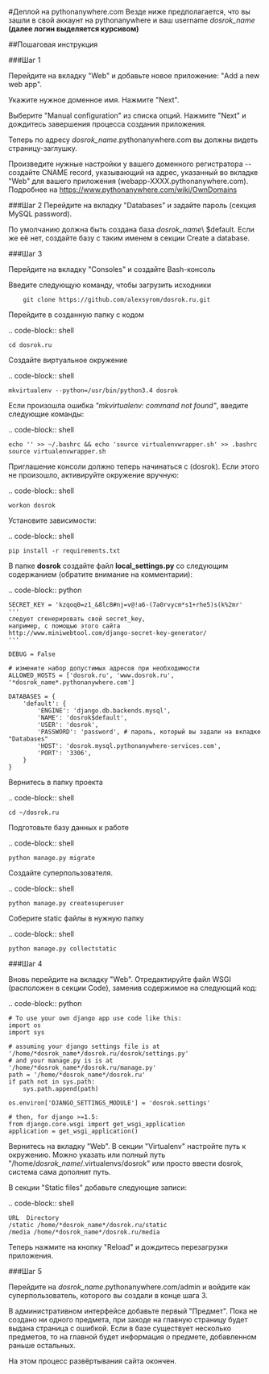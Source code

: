 #Деплой на pythonanywhere.com
Везде ниже предполагается, что вы зашли в свой аккаунт на pythonanywhere и ваш username *dosrok_name* **(далее логин выделяется курсивом)**

##Пошаговая инструкция

###Шаг 1

Перейдите на вкладку "Web" и добавьте новое приложение: "Add a new web app".

Укажите нужное доменное имя. Нажмите "Next".

Выберите "Manual configuration" из списка опций. Нажмите "Next" и дождитесь завершения процесса создания приложения.

Теперь по адресу *dosrok_name*.pythonanywhere.com вы должны видеть страницу-заглушку.

Произведите нужные настройки у вашего доменного регистратора -- создайте CNAME record, указывающий на адрес, указанный во вкладке "Web" для вашего приложения (webapp-XXXX.pythonanywhere.com).
Подробнее на https://www.pythonanywhere.com/wiki/OwnDomains

###Шаг 2
Перейдите на вкладку "Databases" и задайте пароль (секция MySQL password). 

По умолчанию должна быть создана база *dosrok_name*\ $default. Если же её нет, создайте базу с таким именем в секции Create a database.

###Шаг 3

Перейдите на вкладку "Consoles" и создайте Bash-консоль

Введите следующую команду, чтобы загрузить исходники
```shell
    git clone https://github.com/alexsyrom/dosrok.ru.git
```

Перейдите в созданную папку с кодом

.. code-block:: shell

    cd dosrok.ru

Создайте виртуальное окружение

.. code-block:: shell

    mkvirtualenv --python=/usr/bin/python3.4 dosrok

Если произошла ошибка *"mkvirtualenv: command not found"*, введите следующие команды:

.. code-block:: shell

    echo '' >> ~/.bashrc && echo 'source virtualenvwrapper.sh' >> .bashrc
    source virtualenvwrapper.sh

Приглашение консоли должно теперь начинаться с (dosrok). Если этого не произошло, активируйте окружение вручную:

.. code-block:: shell

    workon dosrok

Установите зависимости:
    
.. code-block:: shell

    pip install -r requirements.txt

В папке **dosrok** создайте файл **local_settings.py** со следующим содержанием (обратите внимание на комментарии):

.. code-block:: python
    
    SECRET_KEY = 'kzqoq0=z1_&8lc8#nj=v@!a6-(7a0rvycm*s1+rhe5)s(k%2mr' 
    '''
    следует сгенерировать свой secret_key, 
    например, с помощью этого сайта 
    http://www.miniwebtool.com/django-secret-key-generator/
    '''

    DEBUG = False

    # измените набор допустимых адресов при необходимости
    ALLOWED_HOSTS = ['dosrok.ru', 'www.dosrok.ru', '*dosrok_name*.pythonanywhere.com']
 
    DATABASES = {
        'default': {
            'ENGINE': 'django.db.backends.mysql',
            'NAME': 'dosrok$default',
            'USER': 'dosrok',
            'PASSWORD': 'password', # пароль, который вы задали на вкладке "Databases"
            'HOST': 'dosrok.mysql.pythonanywhere-services.com',
            'PORT': '3306',
        }
    }

Вернитесь в папку проекта

.. code-block:: shell

    cd ~/dosrok.ru

Подготовьте базу данных к работе

.. code-block:: shell

    python manage.py migrate


Создайте суперпользователя.

.. code-block:: shell

    python manage.py createsuperuser

Соберите static файлы в нужную папку

.. code-block:: shell

    python manage.py collectstatic

###Шаг 4

Вновь перейдите на вкладку "Web". Отредактируйте файл WSGI (расположен в секции Code), заменив содержимое на следующий код:

.. code-block:: python

    # To use your own django app use code like this:
    import os
    import sys

    # assuming your django settings file is at '/home/*dosrok_name*/dosrok.ru/dosrok/settings.py'
    # and your manage.py is is at '/home/*dosrok_name*/dosrok.ru/manage.py'
    path = '/home/*dosrok_name*/dosrok.ru'
    if path not in sys.path:
        sys.path.append(path)

    os.environ['DJANGO_SETTINGS_MODULE'] = 'dosrok.settings'

    # then, for django >=1.5:
    from django.core.wsgi import get_wsgi_application
    application = get_wsgi_application()


Вернитесь на вкладку "Web". В секции "Virtualenv" настройте путь к окружению. Можно указать или полный путь "/home/*dosrok_name*/.virtualenvs/dosrok" или просто ввести dosrok, система сама дополнит путь.

В секции "Static files" добавьте следующие записи:

.. code-block:: shell

    URL  Directory
    /static /home/*dosrok_name*/dosrok.ru/static
    /media /home/*dosrok_name*/dosrok.ru/media

Теперь нажмите на кнопку "Reload" и дождитесь перезагрузки приложения.

###Шаг 5

Перейдите на *dosrok_name*.pythonanywhere.com/admin и войдите как суперпользователь, которого вы создали в конце шага 3. 

В административном интерфейсе добавьте первый "Предмет". Пока не создано ни одного предмета, при заходе на главную страницу будет выдана страница с ошибкой. Если в базе существует несколько предметов, то на главной будет информация о предмете, добавленном раньше остальных.

На этом процесс развёртывания сайта окончен. 
